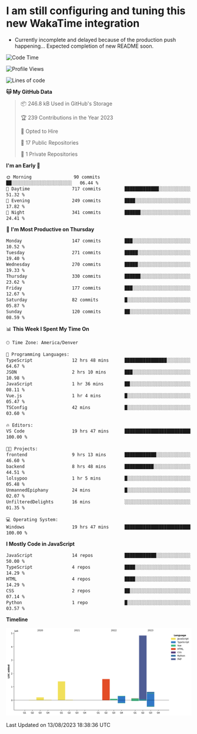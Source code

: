 # I am still configuring and tuning this new WakaTime integration
- Currently incomplete and delayed because of the production push happening... Expected completion of new README soon.
<!--START_SECTION:waka-->
![Code Time](http://img.shields.io/badge/Code%20Time-316%20hrs%2019%20mins-blue)

![Profile Views](http://img.shields.io/badge/Profile%20Views-0-blue)

![Lines of code](https://img.shields.io/badge/From%20Hello%20World%20I%27ve%20Written-9.2%20million%20lines%20of%20code-blue)

**🐱 My GitHub Data** 

> 📦 246.8 kB Used in GitHub's Storage 
 > 
> 🏆 239 Contributions in the Year 2023
 > 
> 💼 Opted to Hire
 > 
> 📜 17 Public Repositories 
 > 
> 🔑 1 Private Repositories 
 > 
**I'm an Early 🐤** 

```text
🌞 Morning                90 commits          ██░░░░░░░░░░░░░░░░░░░░░░░   06.44 % 
🌆 Daytime                717 commits         █████████████░░░░░░░░░░░░   51.32 % 
🌃 Evening                249 commits         ████░░░░░░░░░░░░░░░░░░░░░   17.82 % 
🌙 Night                  341 commits         ██████░░░░░░░░░░░░░░░░░░░   24.41 % 
```
📅 **I'm Most Productive on Thursday** 

```text
Monday                   147 commits         ███░░░░░░░░░░░░░░░░░░░░░░   10.52 % 
Tuesday                  271 commits         █████░░░░░░░░░░░░░░░░░░░░   19.40 % 
Wednesday                270 commits         █████░░░░░░░░░░░░░░░░░░░░   19.33 % 
Thursday                 330 commits         ██████░░░░░░░░░░░░░░░░░░░   23.62 % 
Friday                   177 commits         ███░░░░░░░░░░░░░░░░░░░░░░   12.67 % 
Saturday                 82 commits          █░░░░░░░░░░░░░░░░░░░░░░░░   05.87 % 
Sunday                   120 commits         ██░░░░░░░░░░░░░░░░░░░░░░░   08.59 % 
```


📊 **This Week I Spent My Time On** 

```text
🕑︎ Time Zone: America/Denver

💬 Programming Languages: 
TypeScript               12 hrs 48 mins      ████████████████░░░░░░░░░   64.67 % 
JSON                     2 hrs 10 mins       ███░░░░░░░░░░░░░░░░░░░░░░   10.98 % 
JavaScript               1 hr 36 mins        ██░░░░░░░░░░░░░░░░░░░░░░░   08.11 % 
Vue.js                   1 hr 4 mins         █░░░░░░░░░░░░░░░░░░░░░░░░   05.47 % 
TSConfig                 42 mins             █░░░░░░░░░░░░░░░░░░░░░░░░   03.60 % 

🔥 Editors: 
VS Code                  19 hrs 47 mins      █████████████████████████   100.00 % 

🐱‍💻 Projects: 
frontend                 9 hrs 13 mins       ████████████░░░░░░░░░░░░░   46.60 % 
backend                  8 hrs 48 mins       ███████████░░░░░░░░░░░░░░   44.51 % 
lolsypoo                 1 hr 5 mins         █░░░░░░░░░░░░░░░░░░░░░░░░   05.48 % 
UnmannedEpiphany         24 mins             █░░░░░░░░░░░░░░░░░░░░░░░░   02.07 % 
UnfilteredDelights       16 mins             ░░░░░░░░░░░░░░░░░░░░░░░░░   01.35 % 

💻 Operating System: 
Windows                  19 hrs 47 mins      █████████████████████████   100.00 % 
```

**I Mostly Code in JavaScript** 

```text
JavaScript               14 repos            ████████████░░░░░░░░░░░░░   50.00 % 
TypeScript               4 repos             ████░░░░░░░░░░░░░░░░░░░░░   14.29 % 
HTML                     4 repos             ████░░░░░░░░░░░░░░░░░░░░░   14.29 % 
CSS                      2 repos             ██░░░░░░░░░░░░░░░░░░░░░░░   07.14 % 
Python                   1 repo              █░░░░░░░░░░░░░░░░░░░░░░░░   03.57 % 
```



**Timeline**

![Lines of Code chart](https://raw.githubusercontent.com/certifiedbice/certifiedbice/main/assets/bar_graph.png)


 Last Updated on 13/08/2023 18:38:36 UTC
<!--END_SECTION:waka-->
